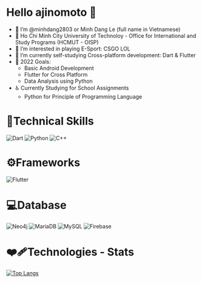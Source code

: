 # Hello ajinomoto 👋 #
- 👋 I’m @minhdang2803 or Minh Dang Le (full name in Vietnamese)
- 🏫 Ho Chi Minh City University of Technoloy - Office for International and Study Programs (HCMUT - OISP)
- 👀 I’m interested in playing E-Sport: CSGO LOL
- 🌱 I’m currently self-studying Cross-platform development: Dart & Flutter
- 🥅 2022 Goals:
    - Basic Android Development
    - Flutter for Cross Platform
    - Data Analysis using Python
- ♿️ Currently Studying for School Assignments
    - Python for Principle of Programming Language
 # 💼Technical Skills
 ![Dart](https://img.shields.io/badge/Dart-0175C2?style=for-the-badge&logo=dart&logoColor=white)
 ![Python](https://img.shields.io/badge/Python-FFD43B?style=for-the-badge&logo=python&logoColor=blue)
 ![C++](https://img.shields.io/badge/C%2B%2B-00599C?style=for-the-badge&logo=c%2B%2B&logoColor=white)
 # ⚙️Frameworks
 ![Flutter](https://img.shields.io/badge/Flutter-02569B?style=for-the-badge&logo=flutter&logoColor=white)
 # 💻Database
 ![Neo4j](https://img.shields.io/badge/Neo4j-018bff?style=for-the-badge&logo=neo4j&logoColor=white)
 ![MariaDB](https://img.shields.io/badge/MariaDB-003545?style=for-the-badge&logo=mariadb&logoColor=white)
 ![MySQL](https://img.shields.io/badge/MySQL-005C84?style=for-the-badge&logo=mysql&logoColor=white)
 ![Firebase](https://img.shields.io/badge/firebase-ffca28?style=for-the-badge&logo=firebase&logoColor=black)
 # ❤️‍🩹Technologies - Stats #
[![Top Langs](https://github-readme-stats.vercel.app/api/top-langs/?username=minhdang2803&langs_count=8&theme=dracula)](https://github.com/minhdang2803/github-readme-stats)
